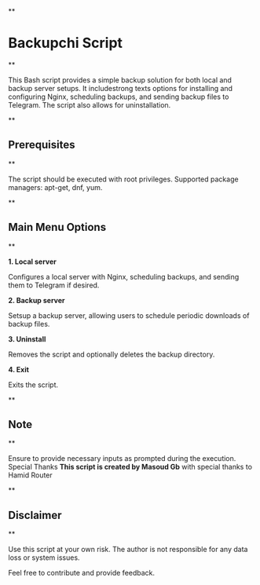 **

# Backupchi Script

**

This Bash script provides a simple backup solution for both local and backup server setups. It includestrong texts options for installing and configuring Nginx, scheduling backups, and sending backup files to Telegram. The script also allows for uninstallation.

**

## Prerequisites

**

The script should be executed with root privileges.
Supported package managers: apt-get, dnf, yum.

**

## Main Menu Options

**

 **1. Local server**

Configures a local server with Nginx, scheduling backups, and sending them to Telegram if desired.

 **2. Backup server**
  
Setsup a backup server, allowing users to schedule periodic downloads of backup files.

**3. Uninstall**
 
Removes the script and optionally deletes the backup directory.

**4. Exit**
 
Exits the script.

**

## Note

**

Ensure to provide necessary inputs as prompted during the execution.
Special Thanks
**This script is created by Masoud Gb** with special thanks to Hamid Router

**

## Disclaimer

**

Use this script at your own risk. The author is not responsible for any data loss or system issues.

Feel free to contribute and provide feedback.
